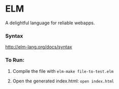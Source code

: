 # ELM

A delightful language for reliable webapps.

### Syntax

http://elm-lang.org/docs/syntax


### To Run:
1. Compile the file with `elm-make file-to-test.elm`

2. Open the generated index.html: `open index.html`
